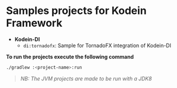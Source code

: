 # Samples projects for Kodein Framework

- **Kodein-DI**
    - `di:tornadofx`: Sample for TornadoFX integration of Kodein-DI

**To run the projects execute the following command**
```bash
./gradlew :<project-name>:run
```

> _NB: The JVM projects are made to be run with a JDK8_ 